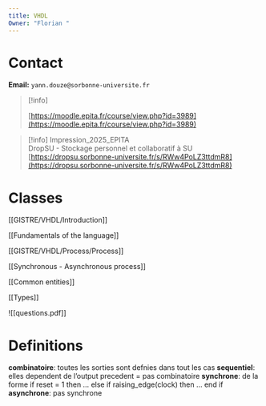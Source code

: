 ```yaml
---
title: VHDL
Owner: "Florian "
---
```

# Contact
**Email:** `yann.douze@sorbonne-universite.fr`

> [!info]  
>  
> [https://moodle.epita.fr/course/view.php?id=3989](https://moodle.epita.fr/course/view.php?id=3989)  

> [!info] Impression_2025_EPITA  
> DropSU - Stockage personnel et collaboratif à SU  
> [https://dropsu.sorbonne-universite.fr/s/RWw4PoLZ3ttdmR8](https://dropsu.sorbonne-universite.fr/s/RWw4PoLZ3ttdmR8)  
# Classes

[[GISTRE/VHDL/Introduction]]


[[Fundamentals of the language]]


[[GISTRE/VHDL/Process/Process]]


[[Synchronous - Asynchronous process]]


[[Common entities]]


[[Types]]


![[questions.pdf]]


# Definitions
**combinatoire**: toutes les sorties sont defnies dans tout les cas
**sequentiel**: elles dependent de l’output precedent = pas combinatoire
**synchrone**: de la forme if reset = 1 then … else if raising_edge(clock) then … end if
**asynchrone**: pas synchrone
